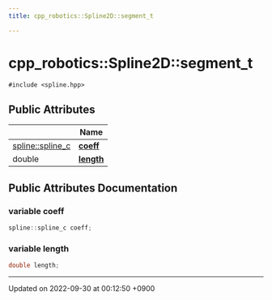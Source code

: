 ```yaml
---
title: cpp_robotics::Spline2D::segment_t

---
```


# cpp_robotics::Spline2D::segment_t






`#include <spline.hpp>`

## Public Attributes

|                | Name           |
| -------------- | -------------- |
| [spline::spline_c](/cpp_robotics/doxybook/Classes/structcpp__robotics_1_1spline_1_1spline__c/) | **[coeff](/cpp_robotics/doxybook/Classes/structcpp__robotics_1_1Spline2D_1_1segment__t/#variable-coeff)**  |
| double | **[length](/cpp_robotics/doxybook/Classes/structcpp__robotics_1_1Spline2D_1_1segment__t/#variable-length)**  |

## Public Attributes Documentation

### variable coeff

```cpp
spline::spline_c coeff;
```


### variable length

```cpp
double length;
```


-------------------------------

Updated on 2022-09-30 at 00:12:50 +0900